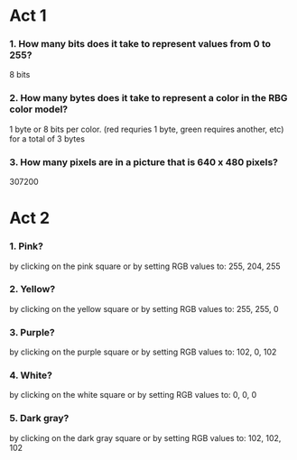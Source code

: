 # Act 1

### 1. How many bits does it take to represent values from 0 to 255? <br />
  8 bits
### 2. How many bytes does it take to represent a color in the RBG color model? <br />
  1 byte or 8 bits per color. (red requries 1 byte, green requires another, etc) for a total of 3 bytes
### 3. How many pixels are in a picture that is 640 x 480 pixels? <br />
  307200
 
# Act 2

### 1. Pink? <br />
  by clicking on the pink square or by setting RGB values to: 255, 204, 255
### 2. Yellow? <br />
  by clicking on the yellow square or by setting RGB values to: 255, 255, 0
### 3. Purple? <br />
  by clicking on the purple square or by setting RGB values to: 102, 0, 102
### 4. White? <br />
  by clicking on the white square or by setting RGB values to: 0, 0, 0
### 5. Dark gray? <br />
  by clicking on the dark gray square or by setting RGB values to: 102, 102, 102
